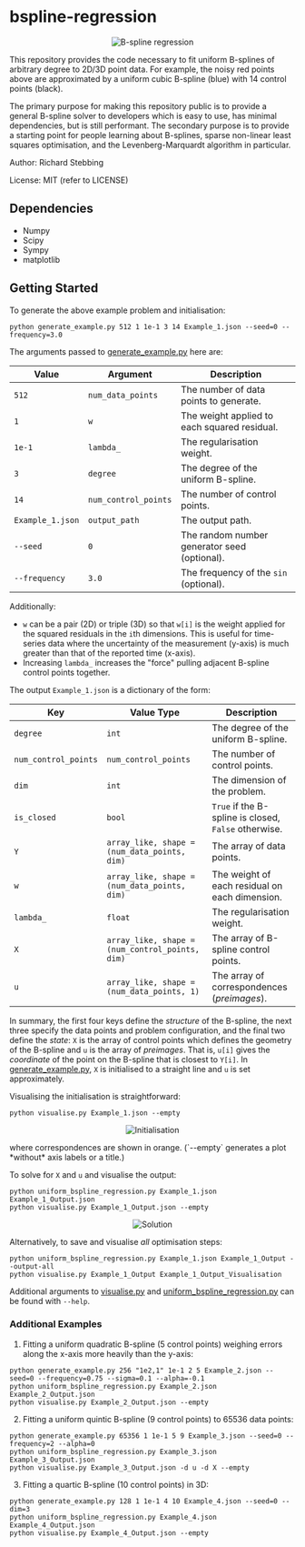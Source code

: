 bspline-regression
==================

<p align="center">
  <img src="https://github.com/rstebbing/bspline-regression/raw/master/figures/README-0.png" alt="B-spline regression"/>
</p>

This repository provides the code necessary to fit uniform B-splines of arbitrary degree to 2D/3D point data.
For example, the noisy red points above are approximated by a uniform cubic B-spline (blue) with 14 control points (black).

The primary purpose for making this repository public is to provide a general B-spline solver to developers which is easy to use, has minimal dependencies, but is still performant.
The secondary purpose is to provide a starting point for people learning about B-splines, sparse non-linear least squares optimisation, and the Levenberg-Marquardt algorithm in particular.

Author: Richard Stebbing

License: MIT (refer to LICENSE)

Dependencies
------------
* Numpy
* Scipy
* Sympy
* matplotlib

Getting Started
---------------

To generate the above example problem and initialisation:
```
python generate_example.py 512 1 1e-1 3 14 Example_1.json --seed=0 --frequency=3.0
```
The arguments passed to [generate_example.py](generate_example.py) here are:

Value | Argument | Description
------------- | ------------- | -------------
`512` | `num_data_points` | The number of data points to generate.
`1` | `w` | The weight applied to each squared residual.
`1e-1` | `lambda_` | The regularisation weight.
`3` | `degree` | The degree of the uniform B-spline.
`14` | `num_control_points` | The number of control points.
`Example_1.json` | `output_path` | The output path.
`--seed` | `0` | The random number generator seed (optional).
`--frequency` | `3.0` | The frequency of the `sin` (optional).

Additionally:
* `w` can be a pair (2D) or triple (3D) so that `w[i]` is the weight applied for the squared residuals in the `i`th dimensions.
This is useful for time-series data where the uncertainty of the measurement (y-axis) is much greater than that of the reported time (x-axis).
* Increasing `lambda_` increases the "force" pulling adjacent B-spline control points together.

The output `Example_1.json` is a dictionary of the form:

Key | Value Type | Description
------------- | ------------- | -------------
`degree` | `int` | The degree of the uniform B-spline.
`num_control_points` | `num_control_points` | The number of control points.
`dim` | `int` | The dimension of the problem.
`is_closed` | `bool` | `True` if the B-spline is closed, `False` otherwise.
`Y` | `array_like, shape = (num_data_points, dim)` | The array of data points.
`w` | `array_like, shape = (num_data_points, dim)` | The weight of each residual on each dimension.
`lambda_` | `float` | The regularisation weight.
`X` | `array_like, shape = (num_control_points, dim)` | The array of B-spline control points.
`u` | `array_like, shape = (num_data_points, 1)` | The array of correspondences (*preimages*).

In summary, the first four keys define the *structure* of the B-spline, the next three specify the data points and problem configuration, and the final two define the *state*: `X` is the array of control points which defines the geometry of the B-spline and `u` is the array of *preimages*.
That is, `u[i]` gives the *coordinate* of the point on the B-spline that is closest to `Y[i]`.
In [generate_example.py](generate_example.py), `X` is initialised to a straight line and `u` is set approximately.

Visualising the initialisation is straightforward:
```
python visualise.py Example_1.json --empty
```
<p align="center">
  <img src="https://github.com/rstebbing/bspline-regression/raw/master/figures/README-1.png" alt="Initialisation"/>
</p>
where correspondences are shown in orange.
(`--empty` generates a plot *without* axis labels or a title.)

To solve for `X` and `u` and visualise the output:
```
python uniform_bspline_regression.py Example_1.json Example_1_Output.json
python visualise.py Example_1_Output.json --empty
```
<p align="center">
  <img src="https://github.com/rstebbing/bspline-regression/raw/master/figures/README-2.png" alt="Solution"/>
</p>

Alternatively, to save and visualise *all* optimisation steps:
```
python uniform_bspline_regression.py Example_1.json Example_1_Output --output-all
python visualise.py Example_1_Output Example_1_Output_Visualisation
```
Additional arguments to [visualise.py](visualise.py) and [uniform_bspline_regression.py](uniform_bspline_regression.py) can be found with `--help`.

### Additional Examples
1. Fitting a uniform quadratic B-spline (5 control points) weighing errors along the x-axis more heavily than the y-axis:
```
python generate_example.py 256 "1e2,1" 1e-1 2 5 Example_2.json --seed=0 --frequency=0.75 --sigma=0.1 --alpha=-0.1
python uniform_bspline_regression.py Example_2.json Example_2_Output.json
python visualise.py Example_2_Output.json --empty
```

2. Fitting a uniform quintic B-spline (9 control points) to 65536 data points:
```
python generate_example.py 65356 1 1e-1 5 9 Example_3.json --seed=0 --frequency=2 --alpha=0
python uniform_bspline_regression.py Example_3.json Example_3_Output.json
python visualise.py Example_3_Output.json -d u -d X --empty
```

3. Fitting a quartic B-spline (10 control points) in 3D:
```
python generate_example.py 128 1 1e-1 4 10 Example_4.json --seed=0 --dim=3
python uniform_bspline_regression.py Example_4.json Example_4_Output.json
python visualise.py Example_4_Output.json --empty
```
